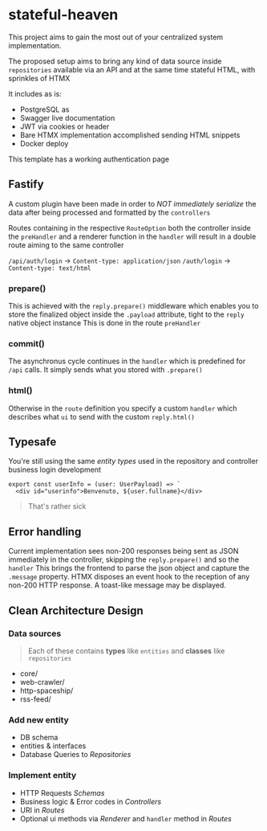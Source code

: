 # stateful-heaven
This project aims to gain the most out of your centralized system implementation.

The proposed setup aims to bring any kind of data source inside `repositories` available via an API and at the same time stateful HTML, with sprinkles of HTMX

It includes as is:
- PostgreSQL as 
- Swagger live documentation
- JWT via cookies or header
- Bare HTMX implementation accomplished sending HTML snippets
- Docker deploy

This template has a working authentication page

## Fastify
A custom plugin have been made in order to _NOT immediately serialize_ the data after being processed and formatted by the `controllers`

Routes containing in the respective `RouteOption` both the controller inside the `preHandler` and a renderer function in the `handler` will result in a double route aiming to the same controller

`/api/auth/login` -> `Content-type: application/json`
`/auth/login` -> `Content-type: text/html`

### prepare()
This is achieved with the `reply.prepare()` middleware which enables you to store the finalized object inside the `.payload` attribute, tight to the `reply` native object instance
This is done in the route `preHandler`

### commit()
The asynchronus cycle continues in the `handler` which is predefined for `/api` calls. It simply sends what you stored with `.prepare()`

### html()
Otherwise in the `route` definition you specify a custom `handler` which describes what `ui` to send with the custom `reply.html()`

## Typesafe
You're still using the same _entity types_ used in the repository and controller business login development 
```
export const userInfo = (user: UserPayload) => `
  <div id="userinfo">Benvenuto, ${user.fullname}</div>
```
> That's rather sick

## Error handling
Current implementation sees non-200 responses being sent as JSON immediately in the controller, skipping the `reply.prepare()` and so the `handler`
This brings the frontend to parse the json object and capture the `.message` property.
HTMX disposes an event hook to the reception of any non-200 HTTP response.
A toast-like message may be displayed.

## Clean Architecture Design
### Data sources

> Each of these contains **types** like `entities` and **classes** like `repositories`

- core/
- web-crawler/
- http-spaceship/
- rss-feed/

### Add new entity
- DB schema
- entities & interfaces
- Database Queries to *Repositories*

### Implement entity
- HTTP Requests *Schemas*
- Business logic & Error codes in *Controllers*
- URI in *Routes*
- Optional ui methods via *Renderer* and `handler` method in *Routes* 